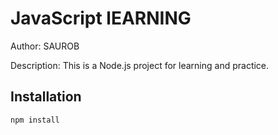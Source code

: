 # JavaScript lEARNING

Author: SAUROB

Description: This is a Node.js project for learning and practice.

## Installation

```bash
npm install
